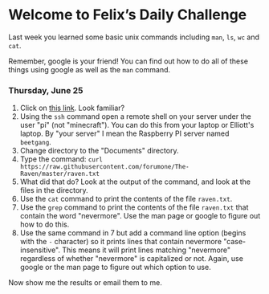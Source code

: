 # Welcome to Felix’s Daily Challenge

Last week you learned some basic unix commands including `man`, `ls`, `wc` and `cat`.

Remember, google is your friend!  You can find out how to do all of these things using google as well as the `man` command.

### Thursday, June 25

1. Click on [this link](https://raw.githubusercontent.com/forumone/The-Raven/master/raven.txt).  Look familiar?  
2. Using the `ssh` command open a remote shell on your server under the user "pi" (not "minecraft").  You can do this from your laptop or Elliott's laptop.  By "your server" I mean the Raspberry PI server named `beetgang`.
3. Change directory to the "Documents" directory.
4. Type the command: `curl https://raw.githubusercontent.com/forumone/The-Raven/master/raven.txt`
5. What did that do?  Look at the output of the command, and look at the files in the directory.
6. Use the `cat` command to print the contents of the file `raven.txt`.
7. Use the `grep` command to print the contents of the file `raven.txt` that contain the word "nevermore".  Use the man page or google to figure out how to do this.
8. Use the same command in 7 but add a command line option (begins with the `-` character) so it prints lines that contain nevermore "case-insensitive".  This means it will print lines matching "nevermore" regardless of whether "nevermore" is capitalized or not.  Again, use google or the man page to figure out which option to use.

Now show me the results or email them to me.




